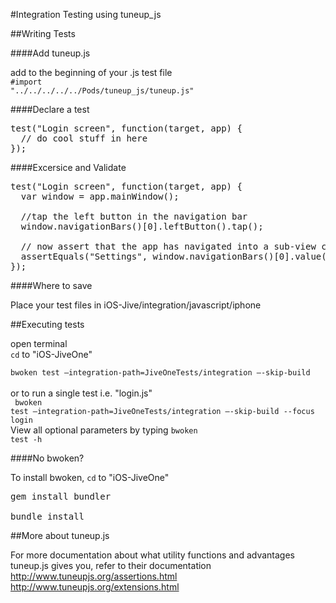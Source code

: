 #Integration Testing using tuneup_js

##Writing Tests

####Add tuneup.js

add to the beginning of your .js test file 
<br> 
<code>#import "../../../../../Pods/tuneup_js/tuneup.js"</code>

####Declare a test

<pre>
test("Login screen", function(target, app) {
  // do cool stuff in here
});
</pre>

####Excersice and Validate

<pre>
test("Login screen", function(target, app) {
  var window = app.mainWindow();

  //tap the left button in the navigation bar
  window.navigationBars()[0].leftButton().tap();

  // now assert that the app has navigated into a sub-view controller
  assertEquals("Settings", window.navigationBars()[0].value());
});
</pre>

####Where to save

Place your test files in iOS-Jive/integration/javascript/iphone

##Executing tests

open terminal 
<br>
<code>cd</code>
 to "iOS-JiveOne" 
<br>
<code> bwoken test —integration-path=JiveOneTests/integration —-skip-build </code>
<br>
or to run a single test i.e. "login.js"
<br>
<code> bwoken test —integration-path=JiveOneTests/integration —-skip-build  --focus login</code>
<br>
View all optional parameters by typing 
<code>bwoken test -h</code>


####No bwoken?

To install bwoken, 
<code>cd</code>
 to "iOS-JiveOne" 
<pre>
gem install bundler

bundle install
</pre>

##More about tuneup.js

For more documentation about what utility functions and advantages tuneup.js gives you, refer to their documentation
http://www.tuneupjs.org/assertions.html <br>
http://www.tuneupjs.org/extensions.html